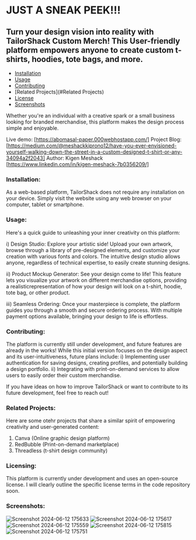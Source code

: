 # JUST A SNEAK PEEK!!!

## Turn your design vision into reality with TailorShack Custom Merch! This User-friendly platform empowers anyone to create custom t-shirts, hoodies, tote bags, and more.

* [Installation](#installation)
* [Usage](#usage)
* [Contributing](#contributing)
* [Related Projects](#Related Projects)
* [License](#license)
* [Screenshots](#Screenshots)

Whether you're an individual with a creative spark or a small business looking for branded merchandise, this platform makes the design process simple and enjoyable.

Live demo: [https://abomasal-paper.000webhostapp.com/]
Project Blog: [https://medium.com/@meshackkiprono12/have-you-ever-envisioned-yourself-walking-down-the-street-in-a-custom-designed-t-shirt-or-any-34094a2f2043]
Author: Kigen Meshack [https://www.linkedin.com/in/kigen-meshack-7b0356209/]

### Installation:

As a web-based platform, TailorShack does not require any installation on your device. Simply visit the website using any web browser on your computer, tablet or smartphone.

### Usage:

Here's a quick guide to unleashing your inner creativity on this platform:

i) Design Studio: Explore your artistic side! Upload your own artwork, browse through a library of pre-designed elements, and customize your creation with various fonts and colors. The intuitive design studio allows anyone, regardless of technical expertise, to easily create stunning designs.

ii) Product Mockup Generator: See your design come to life! This feature lets you visualize your artwork on different merchandise options, providing a realisticrepresentation of how your design will look on a t-shirt, hoodie, tote bag, or other product.

iii) Seamless Ordering: Once your masterpiece is complete, the platform guides you through a smooth and secure ordering process. With multiple payment options available, bringing your design to life is effortless.

### Contributing:

The platform is currently still under development, and future features are already in the works! While this initial version focuses on the design aspect and its user-intuitiveness, future plans include:
i) Implementing user authentication for saving designs, creating profiles, and potentially building a design portfolio.
ii) Integrating with print-on-demand services to allow users to easily order their custom merchandise.

If you have ideas on how to improve TailorShack or want to contribute to its future development, feel free to reach out!

### Related Projects:

Here are some otehr projects that share a similar spirit of empowering creativity and user-generated content:

1) Canva (Online graphic design platform)
2) RedBubble (Print-on-demand marketplace)
3) Threadless (t-shirt design community)

### Licensing:

This platform is currently under development and uses an open-source license. I will clearly outline the specific license terms in the code repository soon.

### Screenshots:
![Screenshot 2024-06-12 175633](https://github.com/shacky-me/TailorShack-Merch-Design-Website/assets/110165182/8ee8d82b-dbe2-4cee-a447-469741c2335e)
![Screenshot 2024-06-12 175617](https://github.com/shacky-me/TailorShack-Merch-Design-Website/assets/110165182/1963c937-80b1-4d8c-828f-59ff4ce4f356)
![Screenshot 2024-06-12 175559](https://github.com/shacky-me/TailorShack-Merch-Design-Website/assets/110165182/d71cf987-a38a-4720-bd86-b17940a18a05)
![Screenshot 2024-06-12 175815](https://github.com/shacky-me/TailorShack-Merch-Design-Website/assets/110165182/6f6fe314-c43e-4e06-8db0-2cc12cf02c54)
![Screenshot 2024-06-12 175751](https://github.com/shacky-me/TailorShack-Merch-Design-Website/assets/110165182/7bd145ec-3826-4028-9e6c-71988076fd4b)
